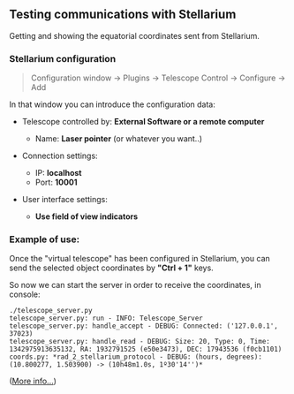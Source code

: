 Testing communications with Stellarium
---------------------------------------

Getting and showing the equatorial coordinates sent from Stellarium.

### Stellarium configuration

> Configuration window -> Plugins -> Telescope Control -> Configure -> Add

In that window you can introduce the configuration data:

* Telescope controlled by:	**External Software or a remote computer**
	* Name:	**Laser pointer** (or whatever you want..)

* Connection settings:
	* IP:	**localhost**
	* Port:	**10001**

* User interface settings:
	* **Use field of view indicators**


### Example of use:

Once the "virtual telescope" has been configured in Stellarium, you can send the selected object coordinates by **"Ctrl + 1"** keys.

So now we can start the server in order to receive the coordinates, in console:

	./telescope_server.py
	telescope_server.py: run - INFO: Telescope_Server 
	telescope_server.py: handle_accept - DEBUG: Connected: ('127.0.0.1', 37023) 
	telescope_server.py: handle_read - DEBUG: Size: 20, Type: 0, Time: 1342975913635132, RA: 1932791525 (e50e3473), DEC: 17943536 (f0cb1101) 
	coords.py: *rad_2_stellarium_protocol - DEBUG: (hours, degrees): (10.800277, 1.503900) -> (10h48m1.0s, 1º30'14'')*


([More info...](http://yoestuveaqui.es/blog/?p=313))
